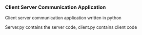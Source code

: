 ### Client Server Communication Application ###

Client server communication application written in python

Server.py contains the server code, client.py contains client code
